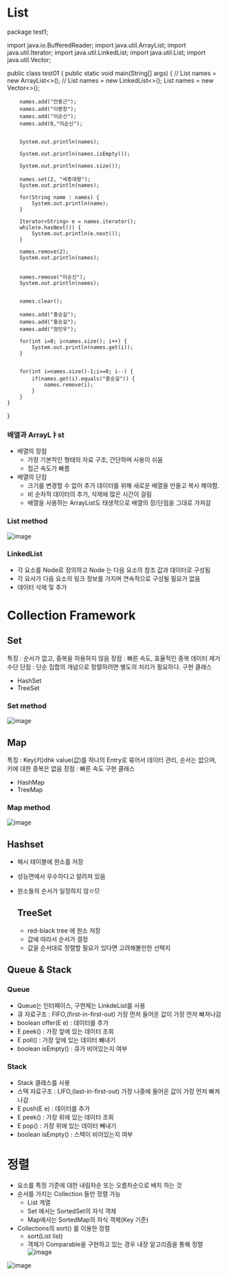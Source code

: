 # List
package test1;

import java.io.BufferedReader;
import java.util.ArrayList;
import java.util.Iterator;
import java.util.LinkedList;
import java.util.List;
import java.util.Vector;

public class test01 {
	public static void main(String[] args) {
//		List<String> names = new ArrayList<>();
//		List<String> names = new LinkedList<>();
		List<String> names = new Vector<>();
		
		
		
		names.add("안중근");
		names.add("이봉창");
		names.add("이순신");
		names.add(0,"이순신");
		
		
		System.out.println(names);
		
		System.out.println(names.isEmpty());
		
		System.out.println(names.size());
		
		names.set(2, "세종대왕");
		System.out.println(names);
		
		for(String name : names) {
			System.out.println(name);
		}
		
		Iterator<String> e = names.iterator();
		while(e.hasNext()) {
			System.out.println(e.next());
		}
		
		names.remove(2);
		System.out.println(names);
		
		
		names.remove("이순신");
		System.out.println(names);
		
		
		names.clear();
		
		names.add("홍승길");
		names.add("홍승길");
		names.add("정민우");

		for(int i=0; i<names.size(); i++) {
			System.out.println(names.get(i));
		}
		
		
		for(int i=names.size()-1;i>=0; i--) {
			if(names.get(i).equals("홍승길")) {
				names.remove(i);
			}
		}
	}
}


### 배열과 ArrayLㅑst
- 배열의 장점
  - 가장 기본적인 형태의 자료 구조, 간단하며 사용이 쉬움
  - 접근 속도가 빠름
- 배열의 단점
  - 크기를 변경할 수 없어 추가 데이터를 위해 새로운 배열을 만들고 복사 해야함.
  - 비 순차적 데이터의 추가, 삭제에 많은 시간이 걸림
  - 배열을 사용하는 ArrayList도 태생적으로 배열의 장/단점을 그대로 가져감

### List method

![image](https://user-images.githubusercontent.com/123134689/232988535-07ac8806-ba73-4932-9778-1f0edb8b4ec6.png)


### LinkedList
- 각 요소를 Node로 정의하고 Node 는 다음 요소의 참조 값과 데이터로 구성됨
- 각 요사가 다음 요소의 링크 정보를 가지며 연속적으로 구성될 필요가 없음
- 데이터 삭제 및 추가


# Collection Framework 

## Set
특징 : 순서가 없고, 중복을 허용하지 않음
장점 : 빠른 속도, 효율적인 중복 데이터 제거 수단
단점 : 단순 집합의 개념으로 정렬하려면 별도의 처리가 필요하다.
구현 클래스
- HashSet
- TreeSet

### Set method
![image](https://user-images.githubusercontent.com/123134689/232989489-1f54b07e-3041-4b19-86de-9be654b0813b.png)


## Map
특징 : Key(키)dhk value(값)를 하나의 Entry로 묶어서 데이터 관리, 순서는 없으며, 키에 대한 중복은 없음
장점 : 빠른 속도
구현 클래스
- HashMap
- TreeMap

### Map method
![image](https://user-images.githubusercontent.com/123134689/232989901-7e6a66c7-4686-4398-9a25-ab844c247046.png)


## Hashset
- 해시 테이블에 원소를 저장
- 성능면에서 우수하다고 알려져 있음
- 원소들의 순서가 일정하지 않ㅇ므
  
  ## TreeSet
  - red-black tree 에 원소 저장
  - 값에 따라서 순서가 결정
  - 값을 순서대로 정렬할 필요가 있다면 고려해볼만한 선택지

## Queue & Stack
### Queue
- Queue는 인터페이스, 구현체는 LinkdeList를 사용
- 큐 자료구조 : FIFO,(first-in-first-out) 가장 먼저 들어온 값이 가장 먼저 빠져나감
- boolean offer(E e) : 데이터를 추가
- E peek() : 가장 앞에 있는 데이터 조회
- E poll() : 가장 앞에 있는 데이터 뺴내기
- boolean isEmpty() : 큐가 비어있는지 여부

### Stack
- Stack 클래스를 사용
- 스택 자료구조 : LIFO,(last-in-first-out) 가장 나중에 들어온 값이 가장 먼저 빠져나감
- E push(E e) : 데이터를 추가
- E peek() : 가장 위에 있는 데이터 조회
- E pop() : 가장 위에 있는 데이터 빼내기
- boolean isEmpty() : 스택이 비어있는지 여부

# 정렬
- 요소를 특정 기준에 대한 내림차순 또는 오름차순으로 배치 하는 것
- 순서를 가지는 Collection 들만 정렬 가능
  - List 계열
  - Set 에서는 SortedSet의 자식 객체
  - Map에서는 SortedMap의 자식 객체(Key 기준)
- Collections의 sort() 를 이용한 정렬
  - sort(List<T> list)
  - 객체가 Comparable을 구현하고 있는 경우 내장 알고리즘을 통해 정렬
  ![image](https://user-images.githubusercontent.com/123134689/233010556-5c42ce35-ccd6-4cc1-9eab-5a6079805221.png)

![image](https://user-images.githubusercontent.com/123134689/233011193-46cdfc58-41ba-41f1-bbc1-e693fc10de79.png)


